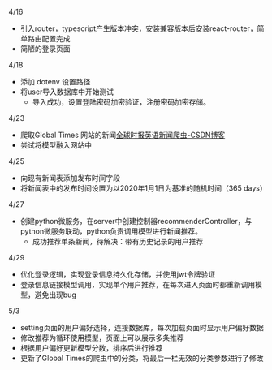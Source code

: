 4/16

* 引入router，typescript产生版本冲突，安装兼容版本后安装react-router，简单路由配置完成
* 简陋的登录页面

4/18

* 添加 dotenv 设置路径
* 将user导入数据库中开始测试
  * 导入成功，设置登陆密码加密验证，注册密码加密存储。

4/23

* 爬取Global Times 网站的新闻[全球时报英语新闻爬虫-CSDN博客](https://blog.csdn.net/Gy_1096440940/article/details/120693562)
* 尝试将模型融入网站中

4/25

* 向现有新闻表添加发布时间字段
* 将新闻表中的发布时间设置为以2020年1月1日为基准的随机时间（365 days）

4/27

* 创建python微服务，在server中创建控制器recommenderController，与python微服务联动，python负责调用模型进行新闻推荐。
  * 成功推荐单条新闻，待解决：带有历史记录的用户推荐

4/29

* 优化登录逻辑，实现登录信息持久化存储，并使用jwt令牌验证
* 登录信息链接模型调用，实现单个用户推荐，在每次进入页面时都重新调用模型，避免出现bug

5/3

* setting页面的用户偏好选择，连接数据库，每次加载页面时显示用户偏好数据
* 修改推荐为循环使用模型，页面上可以展示多条推荐
* 根据用户偏好更新模型分数，排序后进行推荐
* 更新了Global Times的爬虫中的分类，将最后一栏无效的分类参数进行了修改

